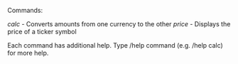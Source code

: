 Commands:

*calc* - Converts amounts from one currency to the other
*price* - Displays the price of a ticker symbol

Each command has additional help. Type /help command (e.g. /help calc) for more help.
